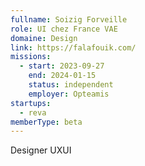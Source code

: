 ```yaml
---
fullname: Soizig Forveille
role: UI chez France VAE
domaine: Design
link: https://falafouik.com/
missions:
  - start: 2023-09-27
    end: 2024-01-15
    status: independent
    employer: Opteamis
startups:
  - reva
memberType: beta
---
```


Designer UXUI
